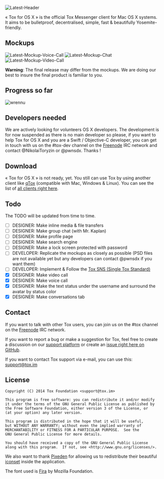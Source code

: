 ![Latest-Header](https://raw.githubusercontent.com/Tox/Tox-OSX/master/Resources/Latest-Header.jpg)

« Tox for OS X » is the official Tox Messenger client for Mac OS X systems. It aims to be bulletproof, decentralised, simple, fast & beautifully Yosemite-friendly.

Mockups
-------

![Latest-Mockup-Voice-Call](https://github.com/Tox/Tox-OSX/raw/master/Resources/Latest-Mockup-Voice-Call.png)
![Latest-Mockup-Chat](https://raw.githubusercontent.com/Tox/Tox-OSX/master/Resources/Latest-Mockup-Chat.png)
![Latest-Mockup-Video-Call](https://github.com/Tox/Tox-OSX/raw/master/Resources/Latest-Mockup-Video-Call.png)

<b>Warning</b>: The final release may differ from the mockups. We are doing our best to insure the final product is familiar to you.

Progress so far
-----------
![wrennu](https://cloud.githubusercontent.com/assets/2031258/5237325/fd58d030-7831-11e4-8352-c8712e1f25c2.png)

Developers needed
------------

We are actively looking for volunteers OS X developers. The development is for now suspended as there is no main developer so please, if you want to help Tox for OS X and you are a Swift / Objective-C developer, you can get in touch with us on the #tox-dev channel on the [Freenode](https://freenode.net/) IRC network and contact @NikolaiToryzin or @pwnsdx. Thanks !

Download
------------

« Tox for OS X » is not ready, yet. You still can use Tox by using another client like [qTox](https://wiki.tox.im/QTox) (compatible with Mac, Windows & Linux). You can see the list of [all clients right here](https://wiki.tox.im/Client).

Todo
-------

The TODO will be updated from time to time.

- [ ] DESIGNER: Make inline media & file transfers
- [ ] DESIGNER: Make group chat (with Mr. Kaplan)
- [ ] DESIGNER: Make profile page
- [ ] DESIGNER: Make search engine
- [ ] DESIGNER: Make a lock screen protected with password
- [ ] DEVELOPER: Replicate the mockups as closely as possible (PSD files are not available yet but any developers can contact @pwnsdx if you want them)
- [ ] DEVELOPER: Implement & Follow the [Tox SNS (Single Tox Standard)](https://github.com/Tox/Tox-STS/blob/master/STS.md)
- [x] DESIGNER: Make video call
- [x] DESIGNER: Make voice call
- [x] DESIGNER: Make the text status under the username and surround the avatar by status color
- [x] DESIGNER: Make conversations tab

Contact
-------

If you want to talk with other Tox users, you can join us on the #tox channel on the [Freenode](https://freenode.net/) IRC network.

If you want to report a bug or make a suggestion for Tox, feel free to create a discussion on our [support platform](https://support.tox.im) or create an [issue right here on GitHub](https://github.com/Tox/Tox-OSX/issues).

If you want to contact Tox support via e-mail, you can use this: [support@tox.im](mailto:support@tox.im)

License
-------

    Copyright (C) 2014 Tox Foundation <support@tox.im>

    This program is free software: you can redistribute it and/or modify
    it under the terms of the GNU General Public License as published by
    the Free Software Foundation, either version 3 of the License, or
    (at your option) any later version.

    This program is distributed in the hope that it will be useful,
    but WITHOUT ANY WARRANTY; without even the implied warranty of
    MERCHANTABILITY or FITNESS FOR A PARTICULAR PURPOSE.  See the
    GNU General Public License for more details.

    You should have received a copy of the GNU General Public License
    along with this program.  If not, see <http://www.gnu.org/licenses/>.
    
We also want to thank [Pixeden](http://www.pixeden.com/) for allowing us to redistribute their beautiful [iconset](http://www.pixeden.com/icon-fonts/stroke-7-icon-font-set) inside the application.

The font used is [Fira](https://mozilla.github.io/Fira/) by Mozilla Foundation.
